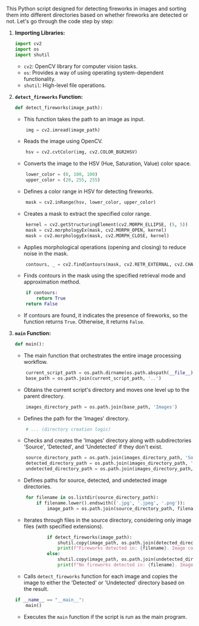 This Python script designed for detecting fireworks in images and sorting them into different directories based on whether fireworks are detected or not. Let's go through the code step by step:

1. **Importing Libraries:**
   ```python
   import cv2
   import os
   import shutil
   ```
   - `cv2`: OpenCV library for computer vision tasks.
   - `os`: Provides a way of using operating system-dependent functionality.
   - `shutil`: High-level file operations.

2. **`detect_fireworks` Function:**
   ```python
   def detect_fireworks(image_path):
   ```
   - This function takes the path to an image as input.

   ```python
       img = cv2.imread(image_path)
   ```
   - Reads the image using OpenCV.

   ```python
       hsv = cv2.cvtColor(img, cv2.COLOR_BGR2HSV)
   ```
   - Converts the image to the HSV (Hue, Saturation, Value) color space.

   ```python
       lower_color = (0, 100, 100)
       upper_color = (20, 255, 255)
   ```
   - Defines a color range in HSV for detecting fireworks.

   ```python
       mask = cv2.inRange(hsv, lower_color, upper_color)
   ```
   - Creates a mask to extract the specified color range.

   ```python
       kernel = cv2.getStructuringElement(cv2.MORPH_ELLIPSE, (5, 5))
       mask = cv2.morphologyEx(mask, cv2.MORPH_OPEN, kernel)
       mask = cv2.morphologyEx(mask, cv2.MORPH_CLOSE, kernel)
   ```
   - Applies morphological operations (opening and closing) to reduce noise in the mask.

   ```python
       contours, _ = cv2.findContours(mask, cv2.RETR_EXTERNAL, cv2.CHAIN_APPROX_SIMPLE)
   ```
   - Finds contours in the mask using the specified retrieval mode and approximation method.

   ```python
       if contours:
           return True
       return False
   ```
   - If contours are found, it indicates the presence of fireworks, so the function returns `True`. Otherwise, it returns `False`.

3. **`main` Function:**
   ```python
   def main():
   ```
   - The main function that orchestrates the entire image processing workflow.

   ```python
       current_script_path = os.path.dirname(os.path.abspath(__file__))
       base_path = os.path.join(current_script_path, '..')
   ```
   - Obtains the current script's directory and moves one level up to the parent directory.

   ```python
       images_directory_path = os.path.join(base_path, 'Images')
   ```
   - Defines the path for the 'Images' directory.

   ```python
       # ... (directory creation logic)
   ```
   - Checks and creates the 'Images' directory along with subdirectories 'Source', 'Detected', and 'Undetected' if they don't exist.

   ```python
       source_directory_path = os.path.join(images_directory_path, 'Source')
       detected_directory_path = os.path.join(images_directory_path, 'Detected')
       undetected_directory_path = os.path.join(images_directory_path, 'Undetected')
   ```
   - Defines paths for source, detected, and undetected image directories.

   ```python
       for filename in os.listdir(source_directory_path):
           if filename.lower().endswith(('.jpg', '.jpeg', '.png')):
               image_path = os.path.join(source_directory_path, filename)
   ```
   - Iterates through files in the source directory, considering only image files (with specified extensions).

   ```python
               if detect_fireworks(image_path):
                   shutil.copy(image_path, os.path.join(detected_directory_path, filename))
                   print(f"Fireworks detected in: {filename}. Image copied to detected directory.")
               else:
                   shutil.copy(image_path, os.path.join(undetected_directory_path, filename))
                   print(f"No fireworks detected in: {filename}. Image copied to undetected directory.")
   ```
   - Calls `detect_fireworks` function for each image and copies the image to either the 'Detected' or 'Undetected' directory based on the result.

   ```python
   if __name__ == "__main__":
       main()
   ```
   - Executes the `main` function if the script is run as the main program.